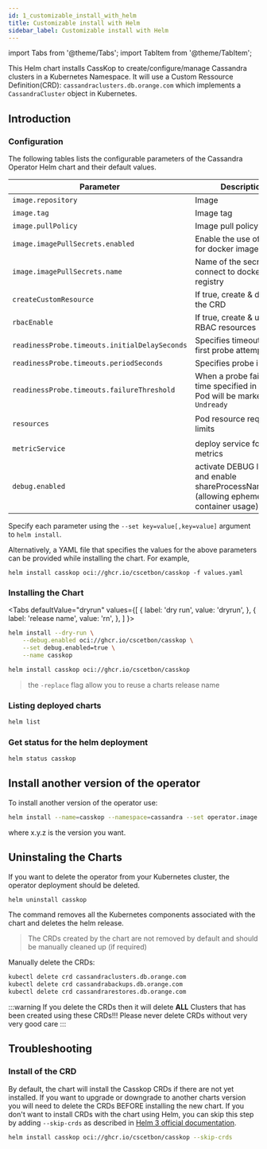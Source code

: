 ```yaml
---
id: 1_customizable_install_with_helm
title: Customizable install with Helm
sidebar_label: Customizable install with Helm
---
```

import Tabs from '@theme/Tabs';
import TabItem from '@theme/TabItem';

This Helm chart installs CassKop to create/configure/manage Cassandra
clusters in a Kubernetes Namespace.
It will use a Custom Ressource Definition(CRD): `cassandraclusters.db.orange.com`
which implements a `CassandraCluster` object in Kubernetes.

## Introduction

### Configuration

The following tables lists the configurable parameters of the Cassandra Operator Helm chart and their default values.

| Parameter                        | Description                                      | Default                                   |
|----------------------------------|--------------------------------------------------|-------------------------------------------|
| `image.repository`               | Image                                            | `ghcr.io/cscetbon/casskop`                |
| `image.tag`                      | Image tag                                        | `v2.0.1-release`                          |
| `image.pullPolicy`               | Image pull policy                                | `Always`                                  |
| `image.imagePullSecrets.enabled` | Enable the use of secret for docker image        | `false`                                   |
| `image.imagePullSecrets.name`    | Name of the secret to connect to docker registry | -                                         |
| `createCustomResource`           | If true, create & deploy the CRD                 | `true`
| `rbacEnable`                     | If true, create & use RBAC resources             | `true`                                    |
| `readinessProbe.timeouts.initialDelaySeconds` | Specifies timeout before first probe attempt | `4`				  |
| `readinessProbe.timeouts.periodSeconds` | Specifies probe interval                  | `10`                                      |
| `readinessProbe.timeouts.failureThreshold` | When a probe fails, after time specified in this field Pod will be marked as `Undready`  | `1`                              |
| `resources`                      | Pod resource requests & limits                   | `{requests: {cpu: 10m, memory: 50Mi}, limits: {cpu: 1,memory: 512Mi}`               |
| `metricService`                  | deploy service for metrics                       | `false`                                   |
| `debug.enabled`                  | activate DEBUG log level  and enable shareProcessNamespace (allowing ephemeral container usage)              | `false`                                   |

Specify each parameter using the `--set key=value[,key=value]` argument to `helm install`.

Alternatively, a YAML file that specifies the values for the above parameters can be provided while installing the chart. For example,

```console
helm install casskop oci://ghcr.io/cscetbon/casskop -f values.yaml
```

### Installing the Chart


<Tabs
  defaultValue="dryrun"
  values={[
    { label: 'dry run', value: 'dryrun', },
    { label: 'release name', value: 'rn', },
  ]
}>
<TabItem value="dryrun">

```bash
helm install --dry-run \
    --debug.enabled oci://ghcr.io/cscetbon/casskop \
    --set debug.enabled=true \
    --name casskop
```

</TabItem>
<TabItem value="rn">

```bash
helm install casskop oci://ghcr.io/cscetbon/casskop
```

</TabItem>

</Tabs>

> the `-replace` flag allow you to reuse a charts release name

### Listing deployed charts

```bash
helm list
```

### Get status for the helm deployment

```bash
helm status casskop
```

## Install another version of the operator

To install another version of the operator use:

```bash
helm install --name=casskop --namespace=cassandra --set operator.image.tag=x.y.z oci://ghcr.io/cscetbon/casskop`
```

where x.y.z is the version you want.

## Uninstaling the Charts

If you want to delete the operator from your Kubernetes cluster, the operator deployment should be deleted.

```bash
helm uninstall casskop
```

The command removes all the Kubernetes components associated with the chart and deletes the helm release.

> The CRDs created by the chart are not removed by default and should be manually cleaned up (if required)

Manually delete the CRDs:

```bash
kubectl delete crd cassandraclusters.db.orange.com
kubectl delete crd cassandrabackups.db.orange.com
kubectl delete crd cassandrarestores.db.orange.com
```

:::warning
If you delete the CRDs then it will delete **ALL** Clusters that has been created using these CRDs!!!
Please never delete CRDs without very very good care
:::

## Troubleshooting

### Install of the CRD

By default, the chart will install the Casskop CRDs if there are not yet installed. If you want to upgrade or downgrade to another charts version you will need
to delete the CRDs BEFORE installing the new chart. If you don't want to install CRDs with the chart using Helm, you can skip this step by adding `--skip-crds` as described
in [Helm 3 official documentation](https://helm.sh/docs/chart_best_practices/custom_resource_definitions/).

```bash
helm install casskop oci://ghcr.io/cscetbon/casskop --skip-crds
```
